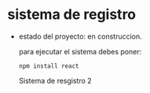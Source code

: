   <h1> sistema de registro </h1>

  - estado del proyecto:  en construccion.

    para ejecutar el sistema debes poner:

    ```npm install react```

    Sistema de resgistro 2
